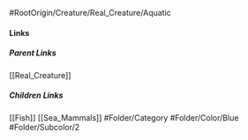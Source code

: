 #RootOrigin/Creature/Real_Creature/Aquatic
#### Links
##### Parent Links
[[Real_Creature]]
##### Children Links
[[Fish]]
[[Sea_Mammals]]
#Folder/Category
#Folder/Color/Blue
#Folder/Subcolor/2
